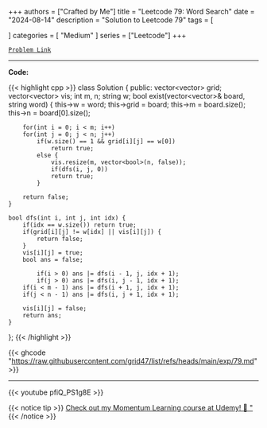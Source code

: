
+++
authors = ["Crafted by Me"]
title = "Leetcode 79: Word Search"
date = "2024-08-14"
description = "Solution to Leetcode 79"
tags = [
    
]
categories = [
    "Medium"
]
series = ["Leetcode"]
+++



[`Problem Link`](https://leetcode.com/problems/word-search/description/)

---

**Code:**

{{< highlight cpp >}}
class Solution {
public:
    vector<vector<char>> grid;
    vector<vector<bool>> vis;
    int m, n;
    string w;
    bool exist(vector<vector<char>>& board, string word) {
        this->w = word;
        this->grid = board;
        this->m = board.size();
        this->n = board[0].size();

        for(int i = 0; i < m; i++)
        for(int j = 0; j < n; j++)
            if(w.size() == 1 && grid[i][j] == w[0])
                return true;
            else {
                vis.resize(m, vector<bool>(n, false));
                if(dfs(i, j, 0))
                return true;
            }

        return false;
    }
    
    bool dfs(int i, int j, int idx) {
        if(idx == w.size()) return true;
        if(grid[i][j] != w[idx] || vis[i][j]) {
            return false;
        }
        vis[i][j] = true;
        bool ans = false;
        
            if(i > 0) ans |= dfs(i - 1, j, idx + 1);
            if(j > 0) ans |= dfs(i, j - 1, idx + 1);
        if(i < m - 1) ans |= dfs(i + 1, j, idx + 1);
        if(j < n - 1) ans |= dfs(i, j + 1, idx + 1);     

        vis[i][j] = false;
        return ans;
    }
};
{{< /highlight >}}

{{< ghcode "https://raw.githubusercontent.com/grid47/list/refs/heads/main/exp/79.md" >}}

---

{{< youtube pfiQ_PS1g8E >}}

{{< notice tip >}}
[Check out my Momentum Learning course at Udemy! 🚀 "](https://www.udemy.com/course/blind-75-the-data-structures-and-algorithms-essentials/)
{{< /notice >}}

